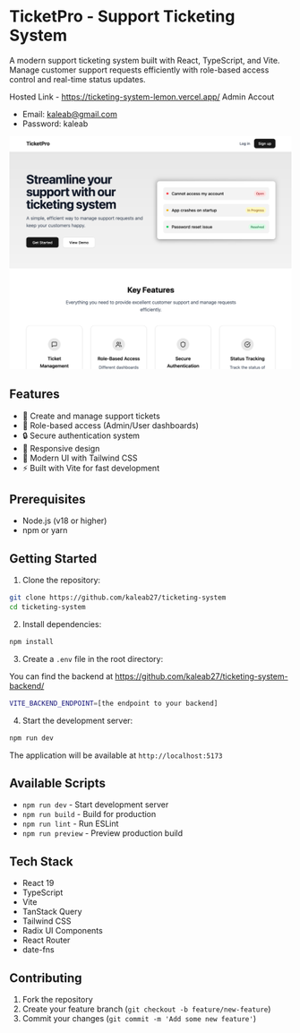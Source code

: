 # TicketPro - Support Ticketing System

A modern support ticketing system built with React, TypeScript, and Vite. Manage customer support requests efficiently with role-based access control and real-time status updates.

Hosted Link - https://ticketing-system-lemon.vercel.app/
Admin Accout
- Email: kaleab@gmail.com
- Password: kaleab

![TicketPro Screenshot](screenshot.png)

## Features

- 🎫 Create and manage support tickets
- 👥 Role-based access (Admin/User dashboards)
- 🔒 Secure authentication system
- 📱 Responsive design
- 🎨 Modern UI with Tailwind CSS
- ⚡ Built with Vite for fast development

## Prerequisites

- Node.js (v18 or higher)
- npm or yarn

## Getting Started

1. Clone the repository:

```bash
git clone https://github.com/kaleab27/ticketing-system
cd ticketing-system
```

2. Install dependencies:

```bash
npm install
```

3. Create a `.env` file in the root directory:

You can find the backend at https://github.com/kaleab27/ticketing-system-backend/

```bash
VITE_BACKEND_ENDPOINT=[the endpoint to your backend]
```

4. Start the development server:

```bash
npm run dev
```

The application will be available at `http://localhost:5173`

## Available Scripts

- `npm run dev` - Start development server
- `npm run build` - Build for production
- `npm run lint` - Run ESLint
- `npm run preview` - Preview production build

## Tech Stack

- React 19
- TypeScript
- Vite
- TanStack Query
- Tailwind CSS
- Radix UI Components
- React Router
- date-fns

## Contributing

1. Fork the repository
2. Create your feature branch (`git checkout -b feature/new-feature`)
3. Commit your changes (`git commit -m 'Add some new feature'`)
